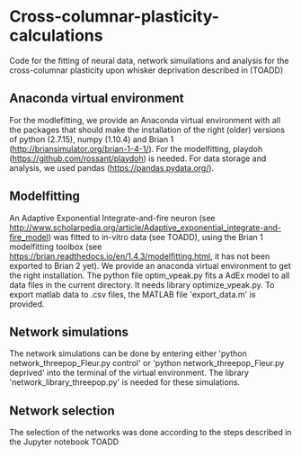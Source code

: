 # Cross-columnar-plasticity-calculations
Code for the fitting of neural data, network simuilations and analysis for the cross-columnar plasticity upon whisker deprivation described in (TOADD)

## Anaconda virtual environment
For the modlefitting, we provide an Anaconda virtual environment with all the packages that should make the installation of the right (older) versions of python (2.7.15), numpy (1.10.4) and Brian 1 (http://briansimulator.org/brian-1-4-1/). For the modelfitting, playdoh (https://github.com/rossant/playdoh) is needed. For data storage and analysis, we used pandas (https://pandas.pydata.org/).

## Modelfitting
An Adaptive Exponential Integrate-and-fire neuron (see http://www.scholarpedia.org/article/Adaptive_exponential_integrate-and-fire_model) was fitted to in-vitro data (see TOADD), using the Brian 1 modelfitting toolbox (see https://brian.readthedocs.io/en/1.4.3/modelfitting.html, it has not been exported to Brian 2 yet). We provide an anaconda virtual environment to get the right installation. The python file optim_vpeak.py fits a AdEx model to all data files in the current directory. It needs library optimize_vpeak.py. To export matlab data to .csv files, the MATLAB file 'export_data.m' is provided.

## Network simulations
The network simulations can be done by entering either 'python network_threepop_Fleur.py control' or 'python network_threepop_Fleur.py deprived' into the terminal of the virtual environment.  The library 'network_library_threepop.py' is needed for these simulations. 

## Network selection
The selection of the networks was done according to the steps described in the Jupyter notebook TOADD
